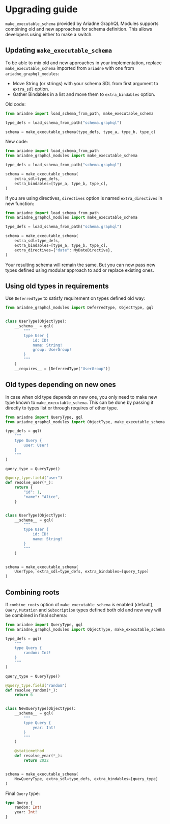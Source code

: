 Upgrading guide
===============

`make_executable_schema` provided by Ariadne GraphQL Modules supports combining old and new approaches for schema definition. This allows developers using either to make a switch.


## Updating `make_executable_schema`

To be able to mix old and new approaches in your implementation, replace `make_executable_schema` imported from `ariadne` with one from `ariadne_graphql_modules`:

- Move String (or strings) with your schema SDL from first argument to `extra_sdl` option.
- Gather Bindables in a list and move them to `extra_bindables` option. 

Old code:

```python
from ariadne import load_schema_from_path, make_executable_schema

type_defs = load_schema_from_path("schema.graphql")

schema = make_executable_schema(type_defs, type_a, type_b, type_c)
```

New code:

```python
from ariadne import load_schema_from_path
from ariadne_graphql_modules import make_executable_schema

type_defs = load_schema_from_path("schema.graphql")

schema = make_executable_schema(
    extra_sdl=type_defs,
    extra_bindables=[type_a, type_b, type_c],
)
```

If you are using directives, `directives` option is named `extra_directives` in new function:

```python
from ariadne import load_schema_from_path
from ariadne_graphql_modules import make_executable_schema

type_defs = load_schema_from_path("schema.graphql")

schema = make_executable_schema(
    extra_sdl=type_defs,
    extra_bindables=[type_a, type_b, type_c],
    extra_directives={"date": MyDateDirective},
)
```

Your resulting schema will remain the same. But you can now pass new types defined using modular approach to add or replace existing ones.


## Using old types in requirements

Use `DeferredType` to satisfy requirement on types defined old way:

```python
from ariadne_graphql_modules import DeferredType, ObjectType, gql


class UserType(ObjectType):
    __schema__ = gql(
        """
        type User {
            id: ID!
            name: String!
            group: UserGroup!
        }
        """
    )
    __requires__ = [DeferredType("UserGroup")]
```


## Old types depending on new ones

In case when old type depends on new one, you only need to make new type known to `make_executable_schema`. This can be done by passing it directly to types list or through requires of other type.

```python
from ariadne import QueryType, gql
from ariadne_graphql_modules import ObjectType, make_executable_schema

type_defs = gql(
    """
    type Query {
        user: User!
    }
    """
)

query_type = QueryType()

@query_type.field("user")
def resolve_user(*_):
    return {
        "id": 1,
        "name": "Alice",
    }


class UserType(ObjectType):
    __schema__ = gql(
        """
        type User {
            id: ID!
            name: String!
        }
        """
    )


schema = make_executable_schema(
    UserType, extra_sdl=type_defs, extra_bindables=[query_type]
)
```


## Combining roots

If `combine_roots` option of `make_executable_schema` is enabled (default), `Query`, `Mutation` and `Subscription` types defined both old and new way will be combined in final schema:

```python
from ariadne import QueryType, gql
from ariadne_graphql_modules import ObjectType, make_executable_schema

type_defs = gql(
    """
    type Query {
        random: Int!
    }
    """
)

query_type = QueryType()

@query_type.field("random")
def resolve_random(*_):
    return 6


class NewQueryType(ObjectType):
    __schema__ = gql(
        """
        type Query {
            year: Int!
        }
        """
    )

    @staticmethod
    def resolve_year(*_):
        return 2022


schema = make_executable_schema(
    NewQueryType, extra_sdl=type_defs, extra_bindables=[query_type]
)
```

Final `Query` type:

```graphql
type Query {
    random: Int!
    year: Int!
}
```